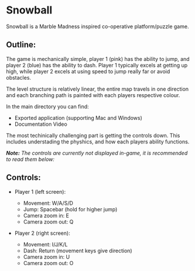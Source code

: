 # Snowball
Snowball is a Marble Madness inspired co-operative platform/puzzle game.

## Outline:
The game is mechanically simple, player 1 (pink) has the ability to jump, and player 2 (blue) has the ability to dash. Player 1 typically excels at getting up high, while player 2 excels at using speed to jump really far or avoid obstacles. 

The level structure is relatively linear, the entire map travels in one direction and each branching path is painted with each players respective colour.

In the main directory you can find:
* Exported application (supporting Mac and Windows)
* Documentation Video

The most techinically challenging part is getting the controls down. This includes understading the physhics, and how each players ability functions.

***Note:*** *The controls are currently not displayed in-game, it is recommended to read them below:*

## Controls:
* Player 1 (left screen):
  * Movement: W/A/S/D
  * Jump: Spacebar (hold for higher jump)
  * Camera zoom in: E
  * Camera zoom out: Q
  
* Player 2 (right screen):
  * Movement: I/J/K/L
  * Dash: Return (movement keys give direction)
  * Camera zoom in: U
  * Camera zoom out: O

